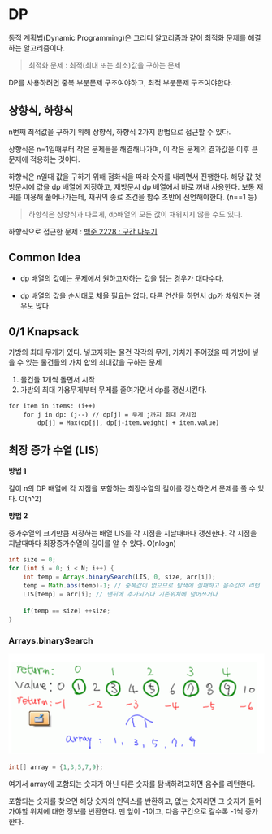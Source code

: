 # DP

동적 계획법(Dynamic Programming)은 그리디 알고리즘과 같이 최적화 문제를 해결하는 알고리즘이다.

> 최적화 문제 : 최적(최대 또는 최소)값을 구하는 문제

DP를 사용하려면 중복 부분문제 구조여야하고, 최적 부분문제 구조여야한다.



## 상향식, 하향식

n번째 최적값을 구하기 위해 상향식, 하향식 2가지 방법으로 접근할 수 있다.

상향식은 n=1일때부터 작은 문제들을 해결해나가며, 이 작은 문제의 결과값을 이후 큰 문제에 적용하는 것이다.

하향식은 n일때 값을 구하기 위해 점화식을 따라 숫자를 내리면서 진행한다. 해당 값 첫 방문시에 값을 dp 배열에 저장하고, 재방문시 dp 배열에서 바로 꺼내 사용한다. 보통 재귀를 이용해 풀어나가는데, 재귀의 종료 조건을 함수 초반에 선언해야한다. (n==1 등)

> 하향식은 상향식과 다르게, dp배열의 모든 값이 채워지지 않을 수도 있다.



하향식으로 접근한 문제 : [백준 2228 : 구간 나누기](https://www.acmicpc.net/problem/2228)



## Common Idea

- dp 배열의 값에는 문제에서 원하고자하는 값을 담는 경우가 대다수다.

- dp 배열의 값을 순서대로 채울 필요는 없다. 다른 연산을 하면서 dp가 채워지는 경우도 많다.



## 0/1 Knapsack

가방의 최대 무게가 있다. 넣고자하는 물건 각각의 무게, 가치가 주어졌을 때 가방에 넣을 수 있는 물건들의 가치 합의 최대값을 구하는 문제

1. 물건들 1개씩 돌면서 시작
2. 가방의 최대 가용무게부터 무게를 줄여가면서 dp를 갱신시킨다.

```
for item in items: (i++)
	for j in dp: (j--) // dp[j] = 무게 j까지 최대 가치합
		dp[j] = Max(dp[j], dp[j-item.weight] + item.value)
```



## 최장 증가 수열 (LIS)

**방법 1**

길이 n의 DP 배열에 각 지점을 포함하는 최장수열의 길이를 갱신하면서 문제를 풀 수 있다. O(n^2)

**방법 2**

증가수열의 크기만큼 저장하는 배열 LIS를 각 지점을 지날때마다 갱신한다. 각 지점을 지날때마다 최장증가수열의 길이를 알 수 있다.  O(nlogn)

```java
int size = 0;
for (int i = 0; i < N; i++) {
    int temp = Arrays.binarySearch(LIS, 0, size, arr[i]);
    temp = Math.abs(temp)-1; // 중복값이 없으므로 탐색에 실패하고 음수값이 리턴 
    LIS[temp] = arr[i]; // 맨뒤에 추가되거나 기존위치에 덮어쓰거나

    if(temp == size) ++size;
}

```



### Arrays.binarySearch

![image-20210325184701235](images/image-20210325184701235.png) 



```java
int[] array = {1,3,5,7,9};
```

여기서 array에 포함되는 숫자가 아닌 다른 숫자를 탐색하려고하면 음수를 리턴한다.

포함되는 숫자를 찾으면 해당 숫자의 인덱스를 반환하고, 없는 숫자라면 그 숫자가 들어가야할 위치에 대한 정보를 반환한다. 맨 앞이 -1이고, 다음 구간으로 갈수록 -1씩 증가한다.

